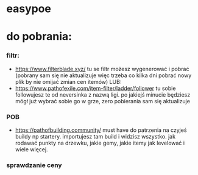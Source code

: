 # easypoe

# do pobrania:
### filtr:
- https://www.filterblade.xyz/
tu se filtr możesz wygenerować i pobrać (pobrany sam się nie aktualizuje więc trzeba co kilka dni pobrać nowy plik by nie omijać zmian cen itemów)
LUB:
- https://www.pathofexile.com/item-filter/ladder/follower
tu sobie followujesz te od neversinka z nazwą ligi. po jakiejś minucie będziesz mógł już wybrać sobie go w grze, zero pobierania sam się aktualizuje
### POB
 - https://pathofbuilding.community/
must have do patrzenia na czyjeś buildy np startery. importujesz tam build i widzisz wszystko. jak rodawać punkty na drzewku, jakie gemy, jakie itemy jak levelować i wiele więcej.
### sprawdzanie ceny
